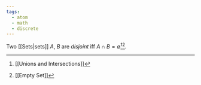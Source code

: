 ```yaml
---
tags:
  - atom
  - math
  - discrete
---
```

Two [[Sets|sets]] $A$, $B$ are *disjoint* iff $A \cap B = \emptyset$[^1][^2].

[^1]: [[Unions and Intersections]]
[^2]: [[Empty Set]]
